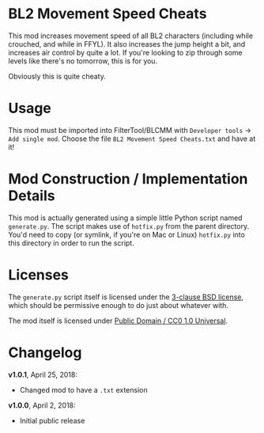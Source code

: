 BL2 Movement Speed Cheats
=========================

This mod increases movement speed of all BL2 characters (including while
crouched, and while in FFYL).  It also increases the jump height a bit, and
increases air control by quite a lot.  If you're looking to zip through
some levels like there's no tomorrow, this is for you.

Obviously this is quite cheaty.

Usage
=====

This mod must be imported into FilterTool/BLCMM with `Developer tools` ->
`Add single mod`.  Choose the file `BL2 Movement Speed Cheats.txt` and have
at it!

Mod Construction / Implementation Details
=========================================

This mod is actually generated using a simple little Python script named
`generate.py`.  The script makes use of `hotfix.py` from the parent directory.
You'd need to copy (or symlink, if you're on Mac or Linux) `hotfix.py` into
this directory in order to run the script.

Licenses
========

The `generate.py` script itself is licensed under the
[3-clause BSD license](https://opensource.org/licenses/BSD-3-Clause),
which should be permissive enough to do just about whatever with.

The mod itself is licensed under
[Public Domain / CC0 1.0 Universal](https://creativecommons.org/publicdomain/zero/1.0/).

Changelog
=========

**v1.0.1**, April 25, 2018:
 * Changed mod to have a `.txt` extension

**v1.0.0**, April 2, 2018:
 * Initial public release
